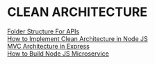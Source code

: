 # CLEAN ARCHITECTURE
[Folder Structure For APIs](https://youtu.be/oNlMrpnUSFE)  
[How to Implement Clean Architecture in Node JS](https://youtu.be/VmY22KuRDbk)  
[MVC Architecture in Express](https://youtu.be/Cgvopu9zg8Y)  
[How to Build Node JS Microservice](https://youtu.be/EXDkgjU8DDU)  